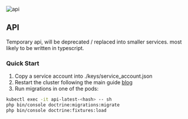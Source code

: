 ![api](https://github.com/edenreich/blog/workflows/api/badge.svg)

## API

Temporary api, will be deprecated / replaced into smaller services. most likely to be written in typescript.

### Quick Start

1. Copy a service account into ./keys/service_account.json
2. Restart the cluster following the main guide [blog](../#README.md)
3. Run migrations in one of the pods:
```sh
kubectl exec -it api-latest-<hash> -- sh
php bin/console doctrine:migrations:migrate
php bin/console doctrine:fixtures:load
```
